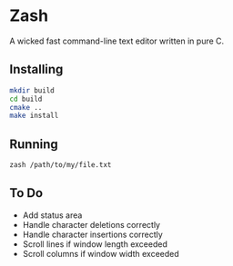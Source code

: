 # Zash

A wicked fast command-line text editor written in pure C.

## Installing

```bash
mkdir build
cd build
cmake ..
make install
```

## Running

```bash
zash /path/to/my/file.txt
```

## To Do

- Add status area
- Handle character deletions correctly
- Handle character insertions correctly
- Scroll lines if window length exceeded
- Scroll columns if window width exceeded
